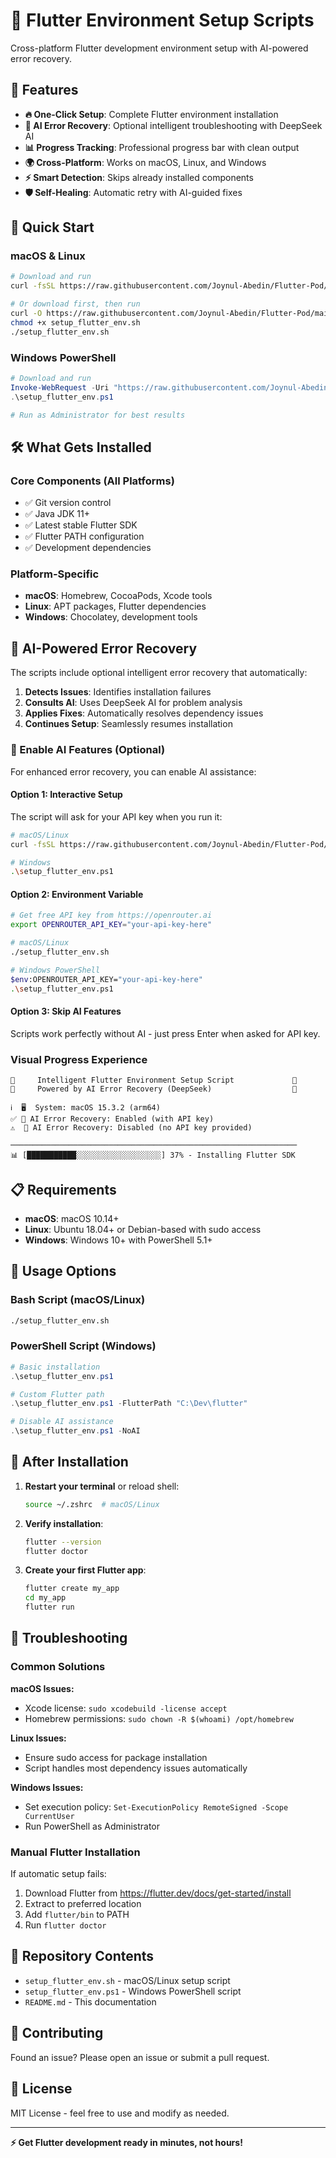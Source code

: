 # 🚀 Flutter Environment Setup Scripts

Cross-platform Flutter development environment setup with AI-powered error recovery.

## 🌟 Features

- **🔥 One-Click Setup**: Complete Flutter environment installation
- **🤖 AI Error Recovery**: Optional intelligent troubleshooting with DeepSeek AI
- **📊 Progress Tracking**: Professional progress bar with clean output
- **🌍 Cross-Platform**: Works on macOS, Linux, and Windows
- **⚡ Smart Detection**: Skips already installed components
- **🛡️ Self-Healing**: Automatic retry with AI-guided fixes

## 🚀 Quick Start

### macOS & Linux

```bash
# Download and run
curl -fsSL https://raw.githubusercontent.com/Joynul-Abedin/Flutter-Pod/main/setup_flutter_env.sh | bash

# Or download first, then run
curl -O https://raw.githubusercontent.com/Joynul-Abedin/Flutter-Pod/main/setup_flutter_env.sh
chmod +x setup_flutter_env.sh
./setup_flutter_env.sh
```

### Windows PowerShell

```powershell
# Download and run
Invoke-WebRequest -Uri "https://raw.githubusercontent.com/Joynul-Abedin/Flutter-Pod/main/setup_flutter_env.ps1" -OutFile "setup_flutter_env.ps1"
.\setup_flutter_env.ps1

# Run as Administrator for best results
```

## 🛠️ What Gets Installed

### Core Components (All Platforms)
- ✅ Git version control
- ✅ Java JDK 11+
- ✅ Latest stable Flutter SDK
- ✅ Flutter PATH configuration
- ✅ Development dependencies

### Platform-Specific
- **macOS**: Homebrew, CocoaPods, Xcode tools
- **Linux**: APT packages, Flutter dependencies
- **Windows**: Chocolatey, development tools

## 🤖 AI-Powered Error Recovery

The scripts include optional intelligent error recovery that automatically:

1. **Detects Issues**: Identifies installation failures
2. **Consults AI**: Uses DeepSeek AI for problem analysis  
3. **Applies Fixes**: Automatically resolves dependency issues
4. **Continues Setup**: Seamlessly resumes installation

### 🔑 Enable AI Features (Optional)

For enhanced error recovery, you can enable AI assistance:

#### Option 1: Interactive Setup
The script will ask for your API key when you run it:
```bash
# macOS/Linux
curl -fsSL https://raw.githubusercontent.com/Joynul-Abedin/Flutter-Pod/main/setup_flutter_env.sh | bash

# Windows
.\setup_flutter_env.ps1
```

#### Option 2: Environment Variable
```bash
# Get free API key from https://openrouter.ai
export OPENROUTER_API_KEY="your-api-key-here"

# macOS/Linux
./setup_flutter_env.sh

# Windows PowerShell
$env:OPENROUTER_API_KEY="your-api-key-here"
.\setup_flutter_env.ps1
```

#### Option 3: Skip AI Features
Scripts work perfectly without AI - just press Enter when asked for API key.

### Visual Progress Experience
```
🚀     Intelligent Flutter Environment Setup Script             🚀
🚀     Powered by AI Error Recovery (DeepSeek)                  🚀

ℹ️  🖥️  System: macOS 15.3.2 (arm64)
✅ 🤖 AI Error Recovery: Enabled (with API key)
⚠️  🤖 AI Error Recovery: Disabled (no API key provided)

────────────────────────────────────────────────────────────────
📊 [███████████░░░░░░░░░░░░░░░░░░░] 37% - Installing Flutter SDK
```

## 📋 Requirements

- **macOS**: macOS 10.14+ 
- **Linux**: Ubuntu 18.04+ or Debian-based with sudo access
- **Windows**: Windows 10+ with PowerShell 5.1+

## 🔧 Usage Options

### Bash Script (macOS/Linux)
```bash
./setup_flutter_env.sh
```

### PowerShell Script (Windows)
```powershell
# Basic installation
.\setup_flutter_env.ps1

# Custom Flutter path
.\setup_flutter_env.ps1 -FlutterPath "C:\Dev\flutter"

# Disable AI assistance
.\setup_flutter_env.ps1 -NoAI
```

## 🚦 After Installation

1. **Restart your terminal** or reload shell:
   ```bash
   source ~/.zshrc  # macOS/Linux
   ```

2. **Verify installation**:
   ```bash
   flutter --version
   flutter doctor
   ```

3. **Create your first Flutter app**:
   ```bash
   flutter create my_app
   cd my_app
   flutter run
   ```

## 🔧 Troubleshooting

### Common Solutions

**macOS Issues:**
- Xcode license: `sudo xcodebuild -license accept`
- Homebrew permissions: `sudo chown -R $(whoami) /opt/homebrew`

**Linux Issues:**
- Ensure sudo access for package installation
- Script handles most dependency issues automatically

**Windows Issues:**
- Set execution policy: `Set-ExecutionPolicy RemoteSigned -Scope CurrentUser`
- Run PowerShell as Administrator

### Manual Flutter Installation

If automatic setup fails:
1. Download Flutter from https://flutter.dev/docs/get-started/install
2. Extract to preferred location
3. Add `flutter/bin` to PATH
4. Run `flutter doctor`

## 📁 Repository Contents

- `setup_flutter_env.sh` - macOS/Linux setup script
- `setup_flutter_env.ps1` - Windows PowerShell script
- `README.md` - This documentation

## 🤝 Contributing

Found an issue? Please open an issue or submit a pull request.

## 📄 License

MIT License - feel free to use and modify as needed.

---

**⚡ Get Flutter development ready in minutes, not hours!** 